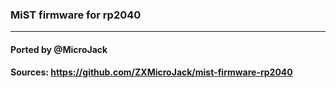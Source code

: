 ### MiST firmware for rp2040
--------------------

#### Ported by @MicroJack

#### Sources: https://github.com/ZXMicroJack/mist-firmware-rp2040
